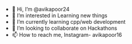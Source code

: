 - 👋 Hi, I’m @avikapoor24
- 👀 I’m interested in Learning new things
- 🌱 I’m currently learning cpp/web development
- 💞️ I’m looking to collaborate on Hackathons
- 📫 How to reach me, Instagram- avikapoor16 

<!---
avikapoor24/avikapoor24 is a ✨ special ✨ repository because its `README.md` (this file) appears on your GitHub profile.
You can click the Preview link to take a look at your changes.
--->

